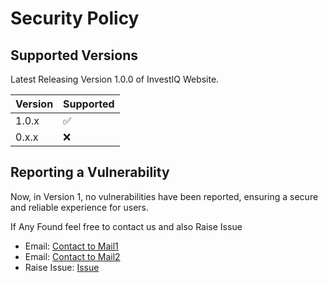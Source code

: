 # Security Policy

## Supported Versions

Latest Releasing Version 1.0.0 of InvestIQ Website.

| Version | Supported          |
| ------- | ------------------ |
| 1.0.x   | :white_check_mark: |
| 0.x.x   | :x:                |

## Reporting a Vulnerability

Now, in Version 1, no vulnerabilities have been reported, ensuring a secure and reliable experience for users.

If Any Found feel free to contact us and also Raise Issue
- Email: [Contact to Mail1](mailto:ujjwalsaini0007@gmail.com)
- Email: [Contact to Mail2](mailto:gayatrisingh9317@gmail.com)
- Raise Issue: [Issue](https://github.com/UjjwalSaini07/InvestIQ/issues)
